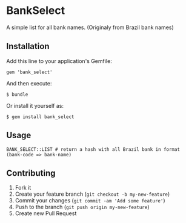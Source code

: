 # BankSelect

A simple list for all bank names. (Originaly from Brazil bank names)

## Installation

Add this line to your application's Gemfile:

    gem 'bank_select'

And then execute:

    $ bundle

Or install it yourself as:

    $ gem install bank_select

## Usage

    BANK_SELECT::LIST # return a hash with all Brazil bank in format (bank-code => bank-name)

## Contributing

1. Fork it
2. Create your feature branch (`git checkout -b my-new-feature`)
3. Commit your changes (`git commit -am 'Add some feature'`)
4. Push to the branch (`git push origin my-new-feature`)
5. Create new Pull Request
